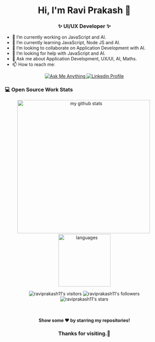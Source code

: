 <h1 align="center"> Hi, I'm Ravi Prakash 👋 </h1>
<h3 align="center">✨ UI/UX Developer ✨</h3>

- 🔭 I’m currently working on JavaScript and AI.
- 🌱 I’m currently learning JavaScript, Node JS and AI.
- 👯 I’m looking to collaborate on Application Development with AI.
- 🤔 I’m looking for help with JavaScript and AI.
- 💬 Ask me about Application Development, UX/UI, AI, Maths.
- 📫 How to reach me: 


<p align="center">
	<a href="mailto:ravi1prakash8@gmail.com">
		<img alt="Ask Me Anything" src="https://img.shields.io/badge/-Ask_me_anything-blueviolet?style=flat&logo=Gmail&logoColor=white&link=mailto:ravi1prakash8@gmail.com" />
	</a>
	<span>  </span>
	<a href="https://www.linkedin.com/in/appinha/">
		<img alt="Linkedin Profile" src="https://img.shields.io/badge/-Linkedin_Profile-0072b1?style=flat&logo=Linkedin&logoColor=white&link=https://www.linkedin.com/in/raviprakash11/" />
	</a>
</p>


### 💻 Open Source Work Stats
<p align="center">
<img src="https://github-readme-stats.vercel.app/api?username=raviprakash11&show_icons=true&theme=tokyonight&count_private=true" alt="my github stats" width="420"/>&nbsp;
<img src="https://github-readme-stats.vercel.app/api/top-langs/?username=raviprakash11&layout=compact&theme=tokyonight&count_private=true" alt="languages" height="165">
</p>

<p align="center">
	<img alt="raviprakash11's visitors" src="https://komarev.com/ghpvc/?username=raviprakash11&color=8c36db&style=flat&label=visitors" />
	<img alt="raviprakash11's followers" src="https://img.shields.io/github/followers/raviprakash11?color=blueviolet" />
	<img alt="raviprakash11's stars" src="https://img.shields.io/github/stars/raviprakash11?color=blueviolet" />
</p>

<br>
<h4 align="center">
	Show some ❤️ by starring my repositories!
</h4>
<h3 align="center">
  Thanks for visiting.👀
</h3>
